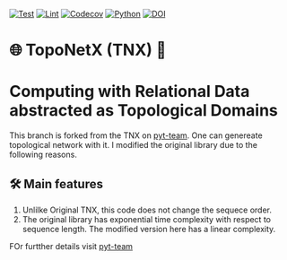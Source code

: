 [![Test](https://github.com/pyt-team/TopoNetX/actions/workflows/test.yml/badge.svg)](https://github.com/pyt-team/TopoNetX/actions/workflows/test.yml)
[![Lint](https://github.com/pyt-team/TopoNetX/actions/workflows/lint.yml/badge.svg)](https://github.com/pyt-team/TopoNetX/actions/workflows/lint.yml)
[![Codecov](https://codecov.io/gh/pyt-team/TopoNetX/branch/main/graph/badge.svg)](https://app.codecov.io/gh/pyt-team/TopoNetX)
[![Python](https://img.shields.io/badge/python-3.10+-blue?logo=python)](https://www.python.org/)
[![DOI](https://zenodo.org/badge/DOI/10.5281/zenodo.7958504.svg)](https://doi.org/10.5281/zenodo.7958504)

# 🌐 TopoNetX (TNX) 🍩
# Computing with Relational Data abstracted as Topological Domains



This branch is forked from the TNX on [pyt-team](https://github.com/pyt-team). One can genereate topological network with  it. I modified the original library due to the following reasons.

## 🛠️ Main features

1. Unlilke Original TNX, this code does not change the sequece order. 
2. The original library  has exponential time complexity with respect to sequence length. The modified version here has a linear complexity. 

FOr furtther details visit [pyt-team](https://github.com/pyt-team)

